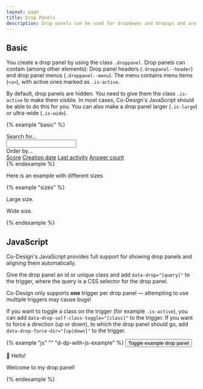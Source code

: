 ```yaml
---
layout: page
title: Drop Panels
description: Drop panels can be used for dropdowns and dropups and are automatically positioned through Co-Design's JavaScript.
---
```


## Basic

You create a drop panel by using the class `.droppanel`. Drop panels can contain (among other elements): Drop panel headers (`.droppanel--header`) and drop panel menus (`.droppanel--menu`). The menu contains menu items (`<a>`), with active ones marked as `.is-active`.

By default, drop panels are hidden. You need to give them the class `.is-active` to make them visible. In most cases, Co-Design's JavaScript should be able to do this for you. You can also make a drop panel larger (`.is-large`) or ultra-wide (`.is-wide`).

{% example "basic" %}
<div class="droppanel is-active">
    <div class="droppanel--header">
        Search for...
    </div>
    <input class="form-element">
    <div class="droppanel--header">
        Order by...
    </div>
    <div class="droppanel--menu">
        <a href="#">Score</a>
        <a href="#" class="is-active">Creation date</a>
        <a href="#">Last activity</a>
        <a href="#">Answer count</a>
    </div>
</div>
{% endexample %}

Here is an example with different sizes

{% example "sizes" %}
<div class="droppanel is-active is-large">
    <p>Large size.</p>
</div>
<div class="droppanel is-active is-wide">
    <p>Wide size.</p>
</div>
{% endexample %}

## JavaScript

Co-Design's JavaScript provides full support for showing drop panels and aligning them automatically.

Give the drop panel an id or unique class and add `data-drop="[query]"` to the trigger, where the query is a CSS selector for the drop panel.

<div class="notice is-warning">Co-Design only supports <strong>one</strong> trigger per drop panel &mdash; attempting to use multiple triggers may cause bugs!</div>

If you want to toggle a class on the trigger (for example `.is-active`), you can add `data-drop-self-class-toggle="[class]"` to the trigger. If you want to force a direction (up or down), to which the drop panel should go, add `data-drop-force-dir="[up|down]"` to the trigger.

{% example "js" "" "d-dp-with-js-example" %}
<button class="button is-filled" data-drop="#droppanel-example" data-drop-self-class-toggle="is-active">Toggle example drop panel</button>
<div class="droppanel" id="droppanel-example">
    <div class="droppanel--header">👋 Hello!</div>
    <p>Welcome to my drop panel!</p>
</div>
{% endexample %}